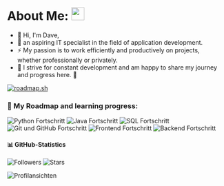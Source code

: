 # About Me: <img src="https://media.giphy.com/media/WUlplcMpOCEmTGBtBW/giphy.gif" width="30">
- 👋 Hi, I'm Dave, 
- :telescope: an aspiring IT specialist in the field of application development. 
- :zap: My passion is to work efficiently and productively on projects, whether professionally or privately.
- 🚀 I strive for constant development and am happy to share my journey and progress here. :seedling:

[![roadmap.sh](https://roadmap.sh/card/wide/66d45fdb553501e3c37a5a64?variant=light&roadmaps=git-github%2Cpython%2Cfrontend%2Cbackend)](https://roadmap.sh)

### 🚀 My Roadmap and learning progress:
![Python Fortschritt](https://img.shields.io/badge/Python-24%25-yellow)
![Java Fortschritt](https://img.shields.io/badge/Java-17%25-orange)
![SQL Fortschritt](https://img.shields.io/badge/SQL-27%25-yellow)
![Git und GitHub Fortschritt](https://img.shields.io/badge/Git%20und%20GitHub-20%25-yellow)
![Frontend Fortschritt](https://img.shields.io/badge/Frontend-10%25-orange)
![Backend Fortschritt](https://img.shields.io/badge/Backend-8%25-red)

#### 📊 GitHub-Statistics

![Followers](https://img.shields.io/github/followers/Davinitiv?label=Follow&style=social)
![Stars](https://img.shields.io/github/stars/Davinitiv?style=social)

![Profilansichten](https://komarev.com/ghpvc/?username=Davinitiv&color=blue)


<!--
**Davinitiv/Davinitiv** is a ✨ _special_ ✨ repository because its `README.md` (this file) appears on your GitHub profile.

Here are some ideas to get you started:

- 🔭 I’m currently working on ...
- 🌱 I’m currently learning ...
- 👯 I’m looking to collaborate on ...
- 🤔 I’m looking for help with ...
- 💬 Ask me about ...
- 📫 How to reach me: ...
- 😄 Pronouns: ...
- ⚡ Fun fact: ...

## 🚀 Roadmap
- 📚 **Currently Learning**: Python, JavaScript, SQL
- 👨‍💻 **Working on**: Automating workflows with GitHub Actions

![Project GIF](https://media.giphy.com/media/YOUR_GIF_URL/giphy.gif)

<img src="https://raw.githubusercontent.com/username/username/main/wave.svg" alt="Waving hand" width="30" height="30"> Hi there! I'm Dave 👋

![Quote](https://quotes-github-readme.vercel.app/api?type=horizontal&theme=dark)

![Top-Languages](https://github-readme-stats.vercel.app/api/top-langs/?username=Davinitiv&layout=compact)

![Trophäen](https://github-profile-trophy.vercel.app/?username=Davinitiv)

![Java](https://img.shields.io/badge/Java-ED8B00?style=for-the-badge&logo=java&logoColor=white)

### :hammer_and_wrench: Sprachen und Tools :
<img src="https://img.shields.io/badge/Java-ED8B00?style=for-the-badge&logo=java&logoColor=white">
-->
